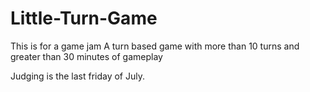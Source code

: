 # Little-Turn-Game

This is for a game jam
A turn based game with more than 10 turns and greater than 30 minutes of gameplay

Judging is the last friday of July.
